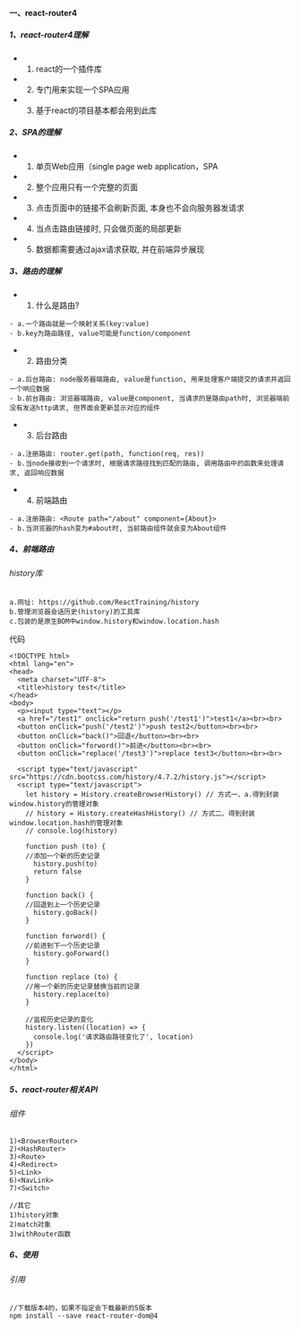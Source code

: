 #### 一、react-router4
##### 1、react-router4理解
- 1)    react的一个插件库
- 2)	专门用来实现一个SPA应用
- 3)	基于react的项目基本都会用到此库

##### 2、SPA的理解
- 1)   单页Web应用（single page web application，SPA
- 2)	整个应用只有一个完整的页面
- 3)	点击页面中的链接不会刷新页面, 本身也不会向服务器发请求
- 4)	当点击路由链接时, 只会做页面的局部更新
- 5)	数据都需要通过ajax请求获取, 并在前端异步展现

##### 3、路由的理解
- 1) 什么是路由?

```
- a.一个路由就是一个映射关系(key:value)
- b.key为路由路径, value可能是function/component
```

- 2) 路由分类

```
- a.后台路由: node服务器端路由, value是function, 用来处理客户端提交的请求并返回一个响应数据
- b.前台路由: 浏览器端路由, value是component, 当请求的是路由path时, 浏览器端前没有发送http请求, 但界面会更新显示对应的组件
```
 
- 3) 后台路由

```
- a.注册路由: router.get(path, function(req, res))
- b.当node接收到一个请求时, 根据请求路径找到匹配的路由, 调用路由中的函数来处理请求, 返回响应数据
```

- 4)	前端路由

```
- a.注册路由: <Route path="/about" component={About}>
- b.当浏览器的hash变为#about时, 当前路由组件就会变为About组件
```
##### 4、前端路由
###### history库

```
a.网址: https://github.com/ReactTraining/history
b.管理浏览器会话历史(history)的工具库
c.包装的是原生BOM中window.history和window.location.hash
```
代码
```
<!DOCTYPE html>
<html lang="en">
<head>
  <meta charset="UTF-8">
  <title>history test</title>
</head>
<body>
  <p><input type="text"></p>
  <a href="/test1" onclick="return push('/test1')">test1</a><br><br>
  <button onClick="push('/test2')">push test2</button><br><br>
  <button onClick="back()">回退</button><br><br>
  <button onClick="forword()">前进</button><br><br>
  <button onClick="replace('/test3')">replace test3</button><br><br>

  <script type="text/javascript" src="https://cdn.bootcss.com/history/4.7.2/history.js"></script>
  <script type="text/javascript">
    let history = History.createBrowserHistory() // 方式一、a.得到封装window.history的管理对象
    // history = History.createHashHistory() // 方式二、得到封装window.location.hash的管理对象
    // console.log(history)

    function push (to) {
    //添加一个新的历史记录
      history.push(to)
      return false
    }

    function back() {
    //回退到上一个历史记录
      history.goBack()
    }

    function forword() {
    //前进到下一个历史记录
      history.goForward()
    }

    function replace (to) {
    //用一个新的历史记录替换当前的记录
      history.replace(to)
    }

    //监视历史记录的变化
    history.listen((location) => {
      console.log('请求路由路径变化了', location)
    })
  </script>
</body>
</html>
```

##### 5、react-router相关API
###### 组件

```
1)<BrowserRouter>
2)<HashRouter>
3)<Route>
4)<Redirect>
5)<Link>
6)<NavLink>
7)<Switch>

//其它
1)history对象
2)match对象
3)withRouter函数
```
##### 6、使用
###### 引用

```
//下载版本4的，如果不指定会下载最新的5版本
npm install --save react-router-dom@4
```

